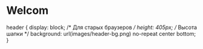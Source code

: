 # Welcom
header {
 display: block; /* Для старых браузеров */
 height: 405px; /* Высота шапки */
 background: url(images/header-bg.png) no-repeat center bottom;
}
